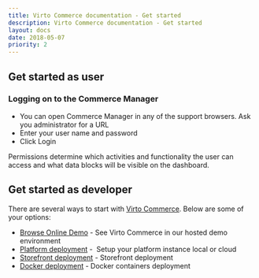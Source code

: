 ```yaml
---
title: Virto Commerce documentation - Get started
description: Virto Commerce documentation - Get started
layout: docs
date: 2018-05-07
priority: 2
---
```


## Get started as user
### Logging on to the Commerce Manager

* You can open Commerce Manager in any of the support browsers. Ask you administrator for a URL
* Enter your user name and password
* Click Login

Permissions determine which activities and functionality the user can access and what data blocks will be visible on the dashboard.

## Get started as developer

There are several ways to start with <a class="crosslink" href="https://virtocommerce.com/b2b-ecommerce-platform" target="_blank">Virto Commerce</a>. Below are some of your options:

* [Browse Online Demo](https://virtocommerce.com/try-now/online-demo) - See Virto Commerce in our hosted demo environment
* [Platform deployment](https://virtocommerce.com/docs/vc2devguide/deployment/platform-deployment/source-code-getting-started) -  Setup your platform instance local or cloud
* [Storefront deployment](https://virtocommerce.com/docs/vc2devguide/deployment/storefront-deployment) - Storefront deployment
* [Docker deployment](https://github.com/VirtoCommerce/vc-docker) - Docker containers deployment
